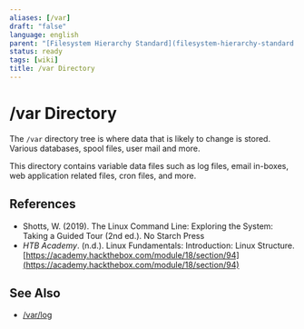 ```yaml
---
aliases: [/var]
draft: "false"
language: english
parent: "[Filesystem Hierarchy Standard](filesystem-hierarchy-standard.md)"
status: ready
tags: [wiki]
title: /var Directory
---
```


# /var Directory

The `/var` directory tree is where data that is likely to change is stored. Various databases, spool files, user mail and more.

This directory contains variable data files such as log files, email in-boxes, web application related files, cron files, and more.

## References

- Shotts, W. (2019). <span class="reference-title">The Linux Command Line: Exploring the System: Taking a Guided Tour (2nd ed.)</span>. No Starch Press
- _HTB Academy_. (n.d.). <span class="reference-title">Linux Fundamentals: Introduction: Linux Structure</span>. [https://academy.hackthebox.com/module/18/section/94](https://academy.hackthebox.com/module/18/section/94)

## See Also

- [/var/log](var-log-directory.md)
